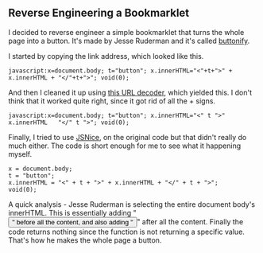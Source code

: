 ## Reverse Engineering a Bookmarklet

I decided to reverse engineer a simple bookmarklet that turns the whole page into a button. It's made by Jesse Ruderman and it's called [buttonify](https://www.squarefree.com/bookmarklets/testbrowsers.html).

I started by copying the link address, which looked like this.

```
javascript:x=document.body; t="button"; x.innerHTML="<"+t+">" + x.innerHTML + "</"+t+">"; void(0);
```

And then I cleaned it up using [this URL decoder](https://meyerweb.com/eric/tools/dencoder/), which yielded this. I don't think that it worked quite right, since it got rid of all the + signs.
```
javascript:x=document.body; t="button"; x.innerHTML="<" t ">"   x.innerHTML   "</" t ">"; void(0);
```

Finally, I tried to use [JSNice](http://jsnice.org/), on the original code but that didn't really do much either. The code is short enough for me to see what it happening myself.

```
x = document.body;
t = "button";
x.innerHTML = "<" + t + ">" + x.innerHTML + "</" + t + ">";
void(0);
```

A quick analysis - Jesse Ruderman is selecting the entire document body's innerHTML. This is essentially adding "<button>" before all the content, and also adding "</button>" after all the content. Finally the code returns nothing since the function is not returning a specific value. That's how he makes the whole page a button. 
